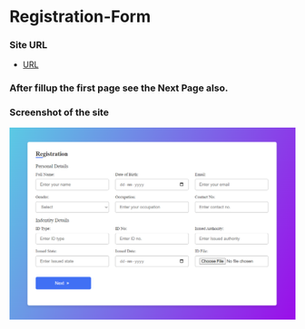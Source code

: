 # Registration-Form

### Site URL
- [URL](https://soumik16.github.io/Registration-Form/)

### After fillup the first page see the Next Page also.

### Screenshot of the site

![Alt Text](https://github.com/Soumik16/Registration-Form/blob/main/Registration-Form_Screenshot.png?raw=true)
